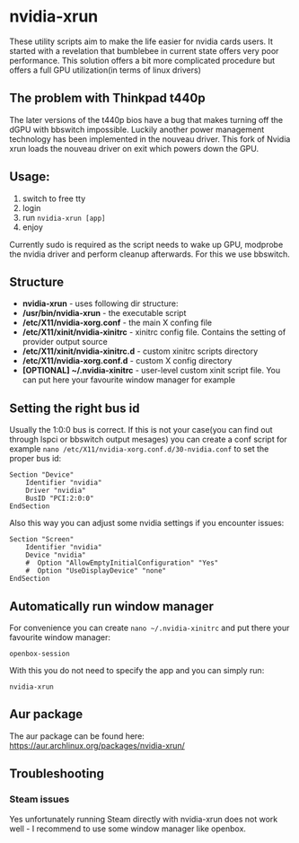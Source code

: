 # nvidia-xrun
These utility scripts aim to make the life easier for nvidia cards users.
It started with a revelation that bumblebee in current state offers very poor performance. This solution offers a bit more complicated procedure but offers a full GPU utilization(in terms of linux drivers)

## The problem with Thinkpad t440p
The later versions of the t440p bios have a bug that makes turning off the dGPU with bbswitch impossible.
Luckily another power management technology has been implemented in the nouveau driver.
This fork of Nvidia xrun loads the nouveau driver on exit which powers down the GPU. 

## Usage: 
  1. switch to free tty
  1. login
  1. run `nvidia-xrun [app]`
  1. enjoy

Currently sudo is required as the script needs to wake up GPU, modprobe the nvidia driver and perform cleanup afterwards. For this we use bbswitch.

## Structure
* **nvidia-xrun** - uses following dir structure:
* **/usr/bin/nvidia-xrun** - the executable script
* **/etc/X11/nvidia-xorg.conf** - the main X confing file
* **/etc/X11/xinit/nvidia-xinitrc** - xinitrc config file. Contains the setting of provider output source
* **/etc/X11/xinit/nvidia-xinitrc.d** - custom xinitrc scripts directory
* **/etc/X11/nvidia-xorg.conf.d** - custom X config directory
* **[OPTIONAL] ~/.nvidia-xinitrc** - user-level custom xinit script file. You can put here your favourite window manager for example
 

## Setting the right bus id
Usually the 1:0:0 bus is correct. If this is not your case(you can find out through lspci or bbswitch output mesages) you can create
a conf script for example `nano /etc/X11/nvidia-xorg.conf.d/30-nvidia.conf` to set the proper bus id:

    Section "Device"
        Identifier "nvidia"
        Driver "nvidia"
        BusID "PCI:2:0:0"
    EndSection
    
Also this way you can adjust some nvidia settings if you encounter issues:

    Section "Screen"
        Identifier "nvidia"
        Device "nvidia"
        #  Option "AllowEmptyInitialConfiguration" "Yes"
        #  Option "UseDisplayDevice" "none"
    EndSection
    
## Automatically run window manager
For convenience you can create `nano ~/.nvidia-xinitrc` and put there your favourite window manager:

    openbox-session
    
With this you do not need to specify the app and you can simply run:

    nvidia-xrun
    
## Aur package
The aur package can be found here: https://aur.archlinux.org/packages/nvidia-xrun/


## Troubleshooting
### Steam issues
Yes unfortunately running Steam directly with nvidia-xrun does not work well - I recommend to use some window manager like openbox.
# 
